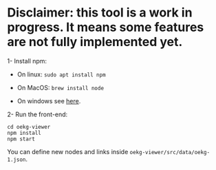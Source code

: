 # Disclaimer: this tool is a work in progress. It means some features are not fully implemented yet.

1- Install npm:

- On linux: `sudo apt install npm`

- On MacOS: `brew install node`

- On windows see [here](https://docs.npmjs.com/downloading-and-installing-node-js-and-npm).

2-  Run the front-end:

    cd oekg-viewer
    npm install
    npm start

You can define new nodes and links inside `oekg-viewer/src/data/oekg-1.json`.
